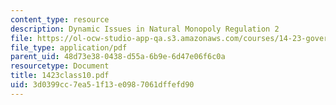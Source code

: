 ```yaml
---
content_type: resource
description: Dynamic Issues in Natural Monopoly Regulation 2
file: https://ol-ocw-studio-app-qa.s3.amazonaws.com/courses/14-23-government-regulation-of-industry-spring-2003/3d0399cc7ea51f13e0987061dffefd90_1423class10.pdf
file_type: application/pdf
parent_uid: 48d73e38-0438-d55a-6b9e-6d47e06f6c0a
resourcetype: Document
title: 1423class10.pdf
uid: 3d0399cc-7ea5-1f13-e098-7061dffefd90
---
```

